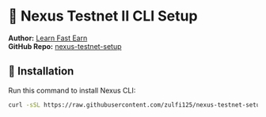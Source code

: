# 🚀 Nexus Testnet II CLI Setup  
**Author:** [Learn Fast Earn](https://www.youtube.com/@LearnFastEarn2.0)  
**GitHub Repo:** [nexus-testnet-setup](https://github.com/zulfi125/nexus-testnet-setup)  

## 📜 Installation  
Run this command to install Nexus CLI:  
```bash
curl -sSL https://raw.githubusercontent.com/zulfi125/nexus-testnet-setup/main/nexus-setup.sh | bash

